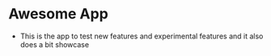 # Awesome App

- This is the app to test new features and experimental features and it also does a bit showcase